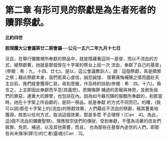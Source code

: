 # 第二章 有形可見的祭獻是為生者死者的贖罪祭獻。


**比約四世**

**脫理騰大公會議第廿二期會議──公元一五六二年九月十七日**





況且，在舉行彌撒裡所奉獻的祭品中，就是隱藏著這同一基督，而以不流血的方式，被祭獻著，祂就是那個曾在十字架的祭台上祇一次
流血，奉獻了自己的基督」(參閱︰希︰九，十四、廿七)。是以，這公會議教訓人，說︰這個祭獻，真是贖罪之祭；藉此祭獻本身，我們若真心虔信，誠恐誠惶、
懷著痛悔補贖之情而趨赴天主台前，我們就會獲得仁慈，尋到恩寵，作及時的扶助(參閱︰希︰四，十六)。換言之，上主即因此奉獻而平息(其義怒)，恩賜悔罪
補過的恩寵與神恩，並赦免我們的罪惡，連重大的罪孽，也包括在內。因為如今藉司鐸的服務所奉獻的，和那當時，祂在十字架上所自獻的，是同一祭品，祇是奉獻
的方式不同而已。的確，(我可以說)那在十字架上的(流血)的祭獻效果，人們藉此不流血的祭獻，極其豐美地獲得，故若以任何方式，取消這個效果，那是多麼
不合理呀！[Can﹒4]。為此，這(個不流血的彌撒聖祭)，理應按宗徒們的傳授，受到奉獻，不僅為活著的信友們赦罪、免罰、補過，以及其他需要，而且，
也為那些在基督內逝世的人們，即那些尚未煉淨(罪污)的亡者(靈魂)[Can﹒3]。

